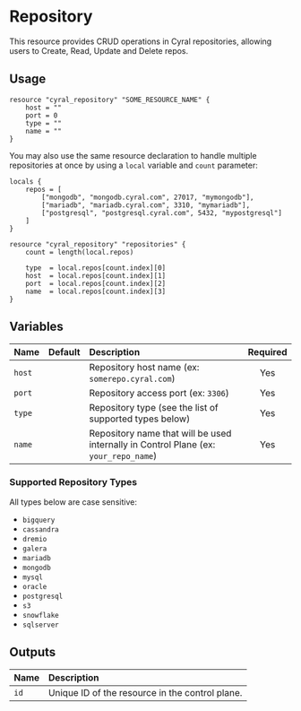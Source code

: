 # Repository

This resource provides CRUD operations in Cyral repositories, allowing users to Create, Read, Update and Delete repos.

## Usage

```hcl
resource "cyral_repository" "SOME_RESOURCE_NAME" {
    host = ""
    port = 0
    type = ""
    name = ""
}
```

You may also use the same resource declaration to handle multiple repositories at once by using a `local` variable and `count` parameter:


```hcl
locals {
    repos = [
        ["mongodb", "mongodb.cyral.com", 27017, "mymongodb"],
        ["mariadb", "mariadb.cyral.com", 3310, "mymariadb"],
        ["postgresql", "postgresql.cyral.com", 5432, "mypostgresql"]
    ]
}

resource "cyral_repository" "repositories" {
    count = length(local.repos)

    type  = local.repos[count.index][0]
    host  = local.repos[count.index][1]
    port  = local.repos[count.index][2]
    name  = local.repos[count.index][3]
}
```

## Variables

|  Name         |  Default  |  Description                                                                         | Required |
|:--------------|:---------:|:-------------------------------------------------------------------------------------|:--------:|
| `host`        |           | Repository host name (ex: `somerepo.cyral.com`)                                      | Yes      |
| `port`        |           | Repository access port (ex: `3306`)                                                  | Yes      |
| `type`        |           | Repository type (see the list of supported types below)                              | Yes      |
| `name`        |           | Repository name that will be used internally in Control Plane (ex: `your_repo_name`) | Yes      |

### Supported Repository Types

All types below are case sensitive:

- `bigquery`
- `cassandra`
- `dremio`
- `galera`
- `mariadb`
- `mongodb`
- `mysql`
- `oracle`
- `postgresql`
- `s3`
- `snowflake`
- `sqlserver`


## Outputs

|  Name        |  Description                                                        |
|:-------------|:--------------------------------------------------------------------|
| `id`         | Unique ID of the resource in the control plane.                     |

